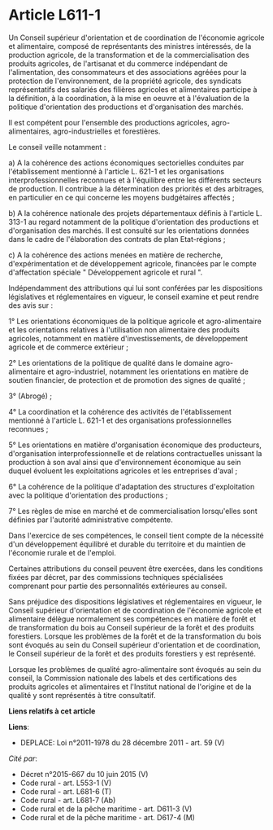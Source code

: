 # Article L611-1

Un Conseil supérieur d'orientation et de coordination de l'économie agricole et alimentaire, composé de représentants des
ministres intéressés, de la production agricole, de la transformation et de la commercialisation des produits agricoles, de
l'artisanat et du commerce indépendant de l'alimentation, des consommateurs et des associations agréées pour la protection de
l'environnement, de la propriété agricole, des syndicats représentatifs des salariés des filières agricoles et alimentaires
participe à la définition, à la coordination, à la mise en oeuvre et à l'évaluation de la politique d'orientation des
productions et d'organisation des marchés. 

Il est compétent pour l'ensemble des productions agricoles, agro-alimentaires, agro-industrielles et forestières. 

Le conseil veille notamment : 

a) A la cohérence des actions économiques sectorielles conduites par l'établissement mentionné à l'article L. 621-1 et les
organisations interprofessionnelles reconnues et à l'équilibre entre les différents secteurs de production. Il contribue à la
détermination des priorités et des arbitrages, en particulier en ce qui concerne les moyens budgétaires affectés ; 

b) A la cohérence nationale des projets départementaux définis à l'article L. 313-1 au regard notamment de la politique
d'orientation des productions et d'organisation des marchés. Il est consulté sur les orientations données dans le cadre de
l'élaboration des contrats de plan Etat-régions ; 

c) A la cohérence des actions menées en matière de recherche, d'expérimentation et de développement agricole, financées par
le compte d'affectation spéciale " Développement agricole et rural ". 

Indépendamment des attributions qui lui sont conférées par les dispositions législatives et réglementaires en vigueur, le
conseil examine et peut rendre des avis sur : 

1° Les orientations économiques de la politique agricole et agro-alimentaire et les orientations relatives à l'utilisation
non alimentaire des produits agricoles, notamment en matière d'investissements, de développement agricole et de commerce
extérieur ; 

2° Les orientations de la politique de qualité dans le domaine agro-alimentaire et agro-industriel, notamment les
orientations en matière de soutien financier, de protection et de promotion des signes de qualité ; 

3° (Abrogé) ; 

4° La coordination et la cohérence des activités de l'établissement mentionné à l'article L. 621-1 et des organisations
professionnelles reconnues ; 

5° Les orientations en matière d'organisation économique des producteurs, d'organisation interprofessionnelle et de relations
contractuelles unissant la production à son aval ainsi que d'environnement économique au sein duquel évoluent les
exploitations agricoles et les entreprises d'aval ; 

6° La cohérence de la politique d'adaptation des structures d'exploitation avec la politique d'orientation des productions ; 

7° Les règles de mise en marché et de commercialisation lorsqu'elles sont définies par l'autorité administrative compétente. 

Dans l'exercice de ses compétences, le conseil tient compte de la nécessité d'un développement équilibré et durable du
territoire et du maintien de l'économie rurale et de l'emploi. 

Certaines attributions du conseil peuvent être exercées, dans les conditions fixées par décret, par des commissions
techniques spécialisées comprenant pour partie des personnalités extérieures au conseil. 

Sans préjudice des dispositions législatives et réglementaires en vigueur, le Conseil supérieur d'orientation et de
coordination de l'économie agricole et alimentaire délègue normalement ses compétences en matière de forêt et de
transformation du bois au Conseil supérieur de la forêt et des produits forestiers. Lorsque les problèmes de la forêt et de
la transformation du bois sont évoqués au sein du Conseil supérieur d'orientation et de coordination, le Conseil supérieur de
la forêt et des produits forestiers y est représenté. 

Lorsque les problèmes de qualité agro-alimentaire sont évoqués au sein du conseil, la Commission nationale des labels et des
certifications des produits agricoles et alimentaires et l'Institut national de l'origine et de la qualité y sont représentés
à titre consultatif.

**Liens relatifs à cet article**

**Liens**:

  - DEPLACE: Loi n°2011-1978 du 28 décembre 2011 - art. 59 (V)

_Cité par_:

  - Décret n°2015-667 du 10 juin 2015 (V)
  - Code rural - art. L553-1 (V)
  - Code rural - art. L681-6 (T)
  - Code rural - art. L681-7 (Ab)
  - Code rural et de la pêche maritime - art. D611-3 (V)
  - Code rural et de la pêche maritime - art. D617-4 (M)
